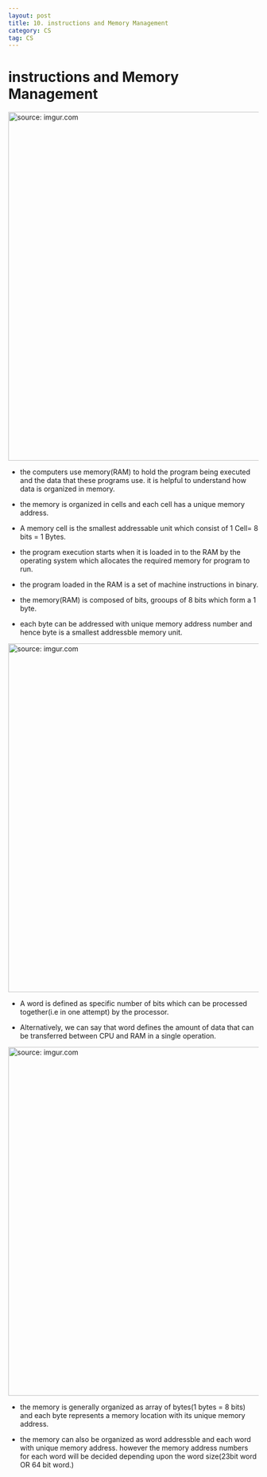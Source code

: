 ```yaml
---
layout: post
title: 10. instructions and Memory Management
category: CS
tag: CS
---
```


# instructions and Memory Management

<a href="https://postimg.cc/LghNxdYX"><img src="https://i.postimg.cc/gjHQkmGv/Capture.jpg" width="700px" title="source: imgur.com" /><a>

- the computers use memory(RAM) to hold the program being executed and the data that these programs use. it is helpful to understand how data is organized in memory.

- the memory is organized in cells and each cell has a unique memory address.

- A memory cell is the smallest addressable unit which consist of 1 Cell= 8 bits = 1 Bytes.

- the program execution starts when it is loaded in to the RAM by the operating system which allocates the required memory for program to run.

- the program loaded in the RAM is a set of machine instructions in binary.

- the memory(RAM) is composed of bits, grooups of 8 bits which form a 1 byte.

- each byte can be addressed with unique memory address number and hence byte is a smallest addressble memory unit.

<a href="https://postimg.cc/56BFD7BN"><img src="https://i.postimg.cc/dtXmkgDd/Capture.jpg" width="700px" title="source: imgur.com" /><a>

- A word is defined as specific number of bits which can be processed together(i.e in one attempt) by the processor.

- Alternatively, we can say that word defines the amount of data that can be transferred between CPU and RAM in a single operation.

<a href="https://postimg.cc/4Kmy4B9c"><img src="https://i.postimg.cc/bvRtT5Ym/Capture.jpg" width="700px" title="source: imgur.com" /><a>

- the memory is generally organized as array of bytes(1 bytes = 8 bits) and each byte represents a memory location with its unique memory address.

- the memory can also be organized as word addressble and each word with unique memory address. however the memory address numbers for each word will be decided depending upon the word size(23bit word OR 64 bit word.)
